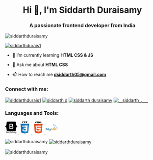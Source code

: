 
<h1 align="center">Hi 👋, I'm Siddarth Duraisamy</h1>
<h3 align="center">A passionate frontend developer from India</h3>

<p align="left"> <img src="https://komarev.com/ghpvc/?username=siddarthduraisamy&label=Profile%20views&color=0e75b6&style=flat" alt="siddarthduraisamy" /> </p>

<p align="left"> <a href="https://twitter.com/siddarthdurais1" target="blank"><img src="https://img.shields.io/twitter/follow/siddarthdurais1?logo=twitter&style=for-the-badge" alt="siddarthdurais1" /></a> </p>

- 🌱 I’m currently learning **HTML CSS & JS**

- 💬 Ask me about **HTML CSS**

- 📫 How to reach me **dsiddarth05@gmail.com**

<h3 align="left">Connect with me:</h3>
<p align="left">
<a href="https://twitter.com/siddarthdurais1" target="blank"><img align="center" src="https://raw.githubusercontent.com/rahuldkjain/github-profile-readme-generator/master/src/images/icons/Social/twitter.svg" alt="siddarthdurais1" height="30" width="40" /></a>
<a href="https://linkedin.com/in/siddarth d" target="blank"><img align="center" src="https://raw.githubusercontent.com/rahuldkjain/github-profile-readme-generator/master/src/images/icons/Social/linked-in-alt.svg" alt="siddarth d" height="30" width="40" /></a>
<a href="https://fb.com/siddarth duraisamy" target="blank"><img align="center" src="https://raw.githubusercontent.com/rahuldkjain/github-profile-readme-generator/master/src/images/icons/Social/facebook.svg" alt="siddarth duraisamy" height="30" width="40" /></a>
<a href="https://instagram.com/__siddarth_.___" target="blank"><img align="center" src="https://raw.githubusercontent.com/rahuldkjain/github-profile-readme-generator/master/src/images/icons/Social/instagram.svg" alt="__siddarth_.___" height="30" width="40" /></a>
</p>

<h3 align="left">Languages and Tools:</h3>
<p align="left"> <a href="https://getbootstrap.com" target="_blank" rel="noreferrer"> <img src="https://raw.githubusercontent.com/devicons/devicon/master/icons/bootstrap/bootstrap-plain-wordmark.svg" alt="bootstrap" width="40" height="40"/> </a> <a href="https://www.w3schools.com/css/" target="_blank" rel="noreferrer"> <img src="https://raw.githubusercontent.com/devicons/devicon/master/icons/css3/css3-original-wordmark.svg" alt="css3" width="40" height="40"/> </a> <a href="https://www.w3.org/html/" target="_blank" rel="noreferrer"> <img src="https://raw.githubusercontent.com/devicons/devicon/master/icons/html5/html5-original-wordmark.svg" alt="html5" width="40" height="40"/> </a> <a href="https://www.mysql.com/" target="_blank" rel="noreferrer"> <img src="https://raw.githubusercontent.com/devicons/devicon/master/icons/mysql/mysql-original-wordmark.svg" alt="mysql" width="40" height="40"/> </a> </p>

<p><img align="left" src="https://github-readme-stats.vercel.app/api/top-langs?username=siddarthduraisamy&show_icons=true&locale=en&layout=compact" alt="siddarthduraisamy" /></p>

<p>&nbsp;<img align="center" src="https://github-readme-stats.vercel.app/api?username=siddarthduraisamy&show_icons=true&locale=en" alt="siddarthduraisamy" /></p>

<p><img align="center" src="https://github-readme-streak-stats.herokuapp.com/?user=siddarthduraisamy&" alt="siddarthduraisamy" /></p>
